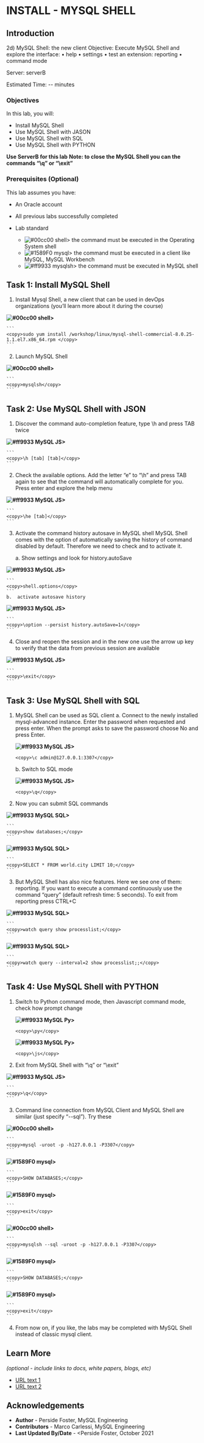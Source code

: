 # INSTALL - MYSQL SHELL

## Introduction

2d) MySQL Shell: the new client
Objective: Execute MySQL Shell and explore the interface: 
•	help
•	settings
•	test an extension: reporting
•	command mode

Server: serverB

Estimated Time: -- minutes



### Objectives

In this lab, you will:
* Install MySQL Shell
* Use MySQL Shell with JASON
* Use MySQL Shell with SQL
* Use MySQL Shell with PYTHON

**Use ServerB for this lab**
**Note: to close the MySQL Shell you can the commands “\q” or “\exit”**

### Prerequisites (Optional)


This lab assumes you have:
* An Oracle account
* All previous labs successfully completed

* Lab standard  
    - ![#00cc00](https://via.placeholder.com/15/00cc00/000000?text=+) shell> the command must be executed in the Operating System shell
    - ![#1589F0](https://via.placeholder.com/15/1589F0/000000?text=+) mysql> the command must be executed in a client like MySQL, MySQL Workbench
    - ![#ff9933](https://via.placeholder.com/15/ff9933/000000?text=+) mysqlsh> the command must be executed in MySQL shell
    

## Task 1: Install MySQL Shell
1.	Install Mysql Shell, a new client that can be used in devOps organizations (you’ll learn more about it during the course)

   **![#00cc00](https://via.placeholder.com/15/00cc00/000000?text=+) shell>** 

    ```
    <copy>sudo yum install /workshop/linux/mysql-shell-commercial-8.0.25-1.1.el7.x86_64.rpm </copy>
    ```
2.	Launch MySQL Shell

   **![#00cc00](https://via.placeholder.com/15/00cc00/000000?text=+) shell>** 

    ```
    <copy>mysqlsh</copy>
    ```
## Task 2: Use MySQL Shell with JSON
1.	Discover the command auto-completion feature, type \h and press TAB twice 

   **![#ff9933](https://via.placeholder.com/15/ff9933/000000?text=+) MySQL JS>** 

    ```
    <copy>\h [tab] [tab]</copy>
    ```
2.	Check the available options. Add the letter “e” to “\h” and press TAB again to see that the command will automatically complete for you. Press enter and explore the help menu

   **![#ff9933](https://via.placeholder.com/15/ff9933/000000?text=+) MySQL JS>** 

    ```
    <copy>\he [tab]</copy>
    ```
3.	Activate the command history autosave in MySQL shell
MySQL Shell comes with the option of automatically saving the history of command disabled by default. Therefore we need to check and to activate it.
	
	a.	Show settings and look for history.autoSave

   **![#ff9933](https://via.placeholder.com/15/ff9933/000000?text=+) MySQL JS>** 

    ```
    <copy>shell.options</copy>
    ```
	b.	activate autosave history

   **![#ff9933](https://via.placeholder.com/15/ff9933/000000?text=+) MySQL JS>** 

    ```
    <copy>\option --persist history.autoSave=1</copy>
    ```
4.	Close and reopen the session and in the new one use the arrow up key to verify that the data from previous session are available
   
   **![#ff9933](https://via.placeholder.com/15/ff9933/000000?text=+) MySQL JS>** 

    ```
    <copy>\exit</copy>
    ```

## Task 3: Use MySQL Shell with SQL
1.	MySQL Shell can be used as SQL client
	a.	Connect to the newly installed mysql-advanced instance. Enter the password when requested and press enter. When the prompt asks to save the password choose No and press Enter.
   		
	**![#ff9933](https://via.placeholder.com/15/ff9933/000000?text=+) MySQL JS>** 

    ```
    <copy>\c admin@127.0.0.1:3307</copy>
    ```
	b.	Switch to SQL mode

    **![#ff9933](https://via.placeholder.com/15/ff9933/000000?text=+) MySQL JS>** 

    ```
    <copy>\q</copy>
    ```
2.	Now you can submit SQL commands

   **![#ff9933](https://via.placeholder.com/15/ff9933/000000?text=+) MySQL SQL>** 

    ```
    <copy>show databases;</copy>
    ```

   **![#ff9933](https://via.placeholder.com/15/ff9933/000000?text=+) MySQL SQL>** 

    ```
    <copy>SELECT * FROM world.city LIMIT 10;</copy>
    ```

3.	But MySQL Shell has also nice features. Here we see one of them: reporting.
If you want to execute a command continuously use the command “query” (default refresh time: 5 seconds). 
To exit from reporting press CTRL+C


   **![#ff9933](https://via.placeholder.com/15/ff9933/000000?text=+) MySQL SQL>** 

    ```
    <copy>watch query show processlist;</copy>
    ```

   **![#ff9933](https://via.placeholder.com/15/ff9933/000000?text=+) MySQL SQL>** 

    ```
    <copy>watch query --interval=2 show processlist;;</copy>
    ```

## Task 4: Use MySQL Shell with PYTHON
1.	Switch to Python command mode, then Javascript command mode, check how prompt change

	**![#ff9933](https://via.placeholder.com/15/ff9933/000000?text=+) MySQL Py>** 

    ```
    <copy>\py</copy>
    ```   
	**![#ff9933](https://via.placeholder.com/15/ff9933/000000?text=+) MySQL Py>** 

    ```
    <copy>\js</copy>
    ```
2.	Exit from MySQL Shell with “\q” or “\exit”

   **![#ff9933](https://via.placeholder.com/15/ff9933/000000?text=+) MySQL JS>** 

    ```
    <copy>\q</copy>
    ```
3.	Command line connection from MySQL Client and MySQL Shell are similar (just specify  “--sql”). Try these

   **![#00cc00](https://via.placeholder.com/15/00cc00/000000?text=+) shell>** 

    ```
    <copy>mysql -uroot -p -h127.0.0.1 -P3307</copy>
    ```

   **![#1589F0](https://via.placeholder.com/15/1589F0/000000?text=+) mysql>** 

    ```
    <copy>SHOW DATABASES;</copy>
    ```
   **![#1589F0](https://via.placeholder.com/15/1589F0/000000?text=+) mysql>** 

    ```
    <copy>exit</copy>
    ```
   **![#00cc00](https://via.placeholder.com/15/00cc00/000000?text=+) shell>** 

    ```
    <copy>mysqlsh --sql -uroot -p -h127.0.0.1 -P3307</copy>
    ```
 
   **![#1589F0](https://via.placeholder.com/15/1589F0/000000?text=+) mysql>** 

    ```
    <copy>SHOW DATABASES;</copy>
    ```
   **![#1589F0](https://via.placeholder.com/15/1589F0/000000?text=+) mysql>** 

    ```
    <copy>exit</copy>
    ```

4.	From now on, if you like, the labs may be completed with MySQL Shell instead of classic mysql client.


## Learn More

*(optional - include links to docs, white papers, blogs, etc)*

* [URL text 1](http://docs.oracle.com)
* [URL text 2](http://docs.oracle.com)

## Acknowledgements
* **Author** - Perside Foster, MySQL Engineering
* **Contributors** -  Marco Carlessi, MySQL Engineering
* **Last Updated By/Date** - <Perside Foster, October 2021
